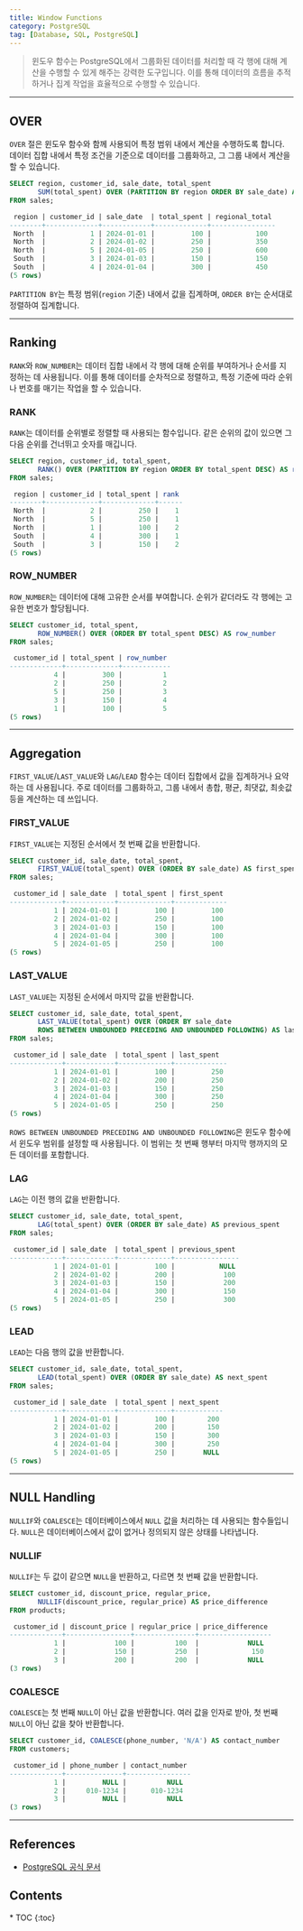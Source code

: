 ```yaml
---
title: Window Functions
category: PostgreSQL
tag: [Database, SQL, PostgreSQL]
---
```


> 윈도우 함수는 PostgreSQL에서 그룹화된 데이터를 처리할 때 각 행에 대해 계산을 수행할 수 있게 해주는 강력한 도구입니다. 이를 통해 데이터의 흐름을 추적하거나 집계 작업을 효율적으로 수행할 수 있습니다.

---

## OVER
`OVER` 절은 윈도우 함수와 함께 사용되어 특정 범위 내에서 계산을 수행하도록 합니다. 데이터 집합 내에서 특정 조건을 기준으로 데이터를 그룹화하고, 그 그룹 내에서 계산을 할 수 있습니다.

```sql
SELECT region, customer_id, sale_date, total_spent
       SUM(total_spent) OVER (PARTITION BY region ORDER BY sale_date) AS regional_total
FROM sales;
```

```sql
 region | customer_id | sale_date  | total_spent | regional_total 
--------+-------------+------------+-------------+----------------
 North  |           1 | 2024-01-01 |         100 |           100 
 North  |           2 | 2024-01-02 |         250 |           350
 North  |           5 | 2024-01-05 |         250 |           600
 South  |           3 | 2024-01-03 |         150 |           150
 South  |           4 | 2024-01-04 |         300 |           450
(5 rows)
```
`PARTITION BY`는 특정 범위(`region` 기준) 내에서 값을 집계하며, `ORDER BY`는 순서대로 정렬하여 집계합니다.

---

## Ranking 
`RANK`와 `ROW_NUMBER`는 데이터 집합 내에서 각 행에 대해 순위를 부여하거나 순서를 지정하는 데 사용됩니다. 이를 통해 데이터를 순차적으로 정렬하고, 특정 기준에 따라 순위나 번호를 매기는 작업을 할 수 있습니다.

### RANK
`RANK`는 데이터를 순위별로 정렬할 때 사용되는 함수입니다. 같은 순위의 값이 있으면 그 다음 순위를 건너뛰고 숫자를 매깁니다. 

```sql
SELECT region, customer_id, total_spent,
       RANK() OVER (PARTITION BY region ORDER BY total_spent DESC) AS rank
FROM sales;
```

```sql
 region | customer_id | total_spent | rank
--------+-------------+-------------+------
 North  |           2 |         250 |    1
 North  |           5 |         250 |    1
 North  |           1 |         100 |    2
 South  |           4 |         300 |    1
 South  |           3 |         150 |    2
(5 rows)
```

### ROW_NUMBER
``ROW_NUMBER``는 데이터에 대해 고유한 순서를 부여합니다. 순위가 같더라도 각 행에는 고유한 번호가 할당됩니다.

```sql
SELECT customer_id, total_spent,
       ROW_NUMBER() OVER (ORDER BY total_spent DESC) AS row_number
FROM sales;
```

```sql
 customer_id | total_spent | row_number 
-------------+-------------+------------
           4 |         300 |          1
           2 |         250 |          2
           5 |         250 |          3
           3 |         150 |          4
           1 |         100 |          5
(5 rows)
```

---

## Aggregation
`FIRST_VALUE`/`LAST_VALUE`와 `LAG`/`LEAD` 함수는 데이터 집합에서 값을 집계하거나 요약하는 데 사용됩니다. 주로 데이터를 그룹화하고, 그룹 내에서 총합, 평균, 최댓값, 최솟값 등을 계산하는 데 쓰입니다.

### FIRST_VALUE
`FIRST_VALUE`는 지정된 순서에서 첫 번째 값을 반환합니다.

```sql
SELECT customer_id, sale_date, total_spent,
       FIRST_VALUE(total_spent) OVER (ORDER BY sale_date) AS first_spent
FROM sales;
```

```sql
 customer_id | sale_date  | total_spent | first_spent 
-------------+------------+-------------+-------------
           1 | 2024-01-01 |         100 |         100
           2 | 2024-01-02 |         250 |         100
           3 | 2024-01-03 |         150 |         100
           4 | 2024-01-04 |         300 |         100
           5 | 2024-01-05 |         250 |         100
(5 rows)
```

### LAST_VALUE
`LAST_VALUE`는 지정된 순서에서 마지막 값을 반환합니다.

```sql
SELECT customer_id, sale_date, total_spent,
       LAST_VALUE(total_spent) OVER (ORDER BY sale_date 
       ROWS BETWEEN UNBOUNDED PRECEDING AND UNBOUNDED FOLLOWING) AS last_spent
FROM sales;
```

```sql
 customer_id | sale_date  | total_spent | last_spent 
-------------+------------+-------------+-------------
           1 | 2024-01-01 |         100 |         250
           2 | 2024-01-02 |         200 |         250
           3 | 2024-01-03 |         150 |         250
           4 | 2024-01-04 |         300 |         250
           5 | 2024-01-05 |         250 |         250
(5 rows)
```

`ROWS BETWEEN UNBOUNDED PRECEDING AND UNBOUNDED FOLLOWING`은 윈도우 함수에서 윈도우 범위를 설정할 때 사용됩니다. 이 범위는 첫 번째 행부터 마지막 행까지의 모든 데이터를 포함합니다.

### LAG
`LAG`는 이전 행의 값을 반환합니다. 

```sql
SELECT customer_id, sale_date, total_spent,
       LAG(total_spent) OVER (ORDER BY sale_date) AS previous_spent
FROM sales;
```

```sql
 customer_id | sale_date  | total_spent | previous_spent 
-------------+------------+-------------+----------------
           1 | 2024-01-01 |         100 |           NULL
           2 | 2024-01-02 |         200 |            100
           3 | 2024-01-03 |         150 |            200
           4 | 2024-01-04 |         300 |            150
           5 | 2024-01-05 |         250 |            300
(5 rows)
```

### LEAD
`LEAD`는 다음 행의 값을 반환합니다. 

```sql
SELECT customer_id, sale_date, total_spent,
       LEAD(total_spent) OVER (ORDER BY sale_date) AS next_spent
FROM sales;
```

```sql
 customer_id | sale_date  | total_spent | next_spent 
-------------+------------+-------------+------------
           1 | 2024-01-01 |         100 |        200
           2 | 2024-01-02 |         200 |        150
           3 | 2024-01-03 |         150 |        300
           4 | 2024-01-04 |         300 |        250
           5 | 2024-01-05 |         250 |       NULL
(5 rows)
```

---

## NULL Handling
`NULLIF`와 `COALESCE`는 데이터베이스에서 `NULL` 값을 처리하는 데 사용되는 함수들입니다. `NULL`은 데이터베이스에서 값이 없거나 정의되지 않은 상태를 나타냅니다.

### NULLIF
`NULLIF`는 두 값이 같으면 `NULL`을 반환하고, 다르면 첫 번째 값을 반환합니다.

```sql
SELECT customer_id, discount_price, regular_price,
       NULLIF(discount_price, regular_price) AS price_difference
FROM products;
```

```sql
 customer_id | discount_price | regular_price | price_difference 
-------------+----------------+---------------+------------------
           1 |            100 |          100  |            NULL
           2 |            150 |          250  |             150
           3 |            200 |          200  |            NULL
(3 rows)
```

### COALESCE
`COALESCE`는 첫 번째 `NULL`이 아닌 값을 반환합니다. 여러 값을 인자로 받아, 첫 번째 `NULL`이 아닌 값을 찾아 반환합니다.

```sql
SELECT customer_id, COALESCE(phone_number, 'N/A') AS contact_number
FROM customers;
```

```sql
 customer_id | phone_number | contact_number 
-------------+--------------+----------------
           1 |         NULL |          NULL 
           2 |     010-1234 |      010-1234 
           3 |         NULL |          NULL 
(3 rows)
```

---

## References
- [PostgreSQL 공식 문서](https://www.postgresql.org/docs/current/)

<nav class="post-toc" markdown="1">
  <h2>Contents</h2>
* TOC
{:toc}
</nav>
